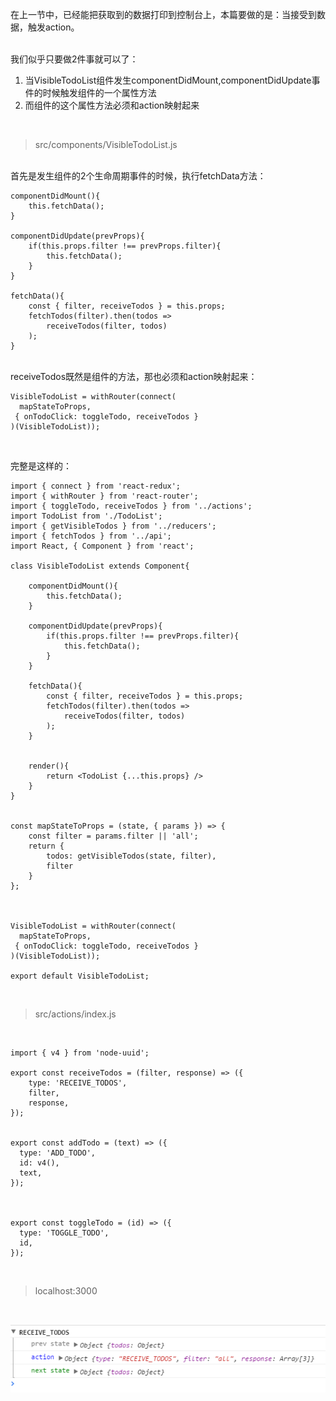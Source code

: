 在上一节中，已经能把获取到的数据打印到控制台上，本篇要做的是：当接受到数据，触发action。

<br>
我们似乎只要做2件事就可以了：

1. 当VisibleTodoList组件发生componentDidMount,componentDidUpdate事件的时候触发组件的一个属性方法
2. 而组件的这个属性方法必须和action映射起来

<br>

> src/components/VisibleTodoList.js

<br>
首先是发生组件的2个生命周期事件的时候，执行fetchData方法：

    componentDidMount(){
        this.fetchData();
    }
    
    componentDidUpdate(prevProps){
        if(this.props.filter !== prevProps.filter){
            this.fetchData();
        }
    }
    
    fetchData(){
        const { filter, receiveTodos } = this.props;
        fetchTodos(filter).then(todos => 
            receiveTodos(filter, todos)                                
        );
    }

<br>
receiveTodos既然是组件的方法，那也必须和action映射起来：

	VisibleTodoList = withRouter(connect(
	  mapStateToProps,
	 { onTodoClick: toggleTodo, receiveTodos }
	)(VisibleTodoList));

<br>

完整是这样的：

	import { connect } from 'react-redux';
	import { withRouter } from 'react-router';
	import { toggleTodo, receiveTodos } from '../actions';
	import TodoList from './TodoList';
	import { getVisibleTodos } from '../reducers';
	import { fetchTodos } from '../api';
	import React, { Component } from 'react';
	
	class VisibleTodoList extends Component{
	    
	    componentDidMount(){
	        this.fetchData();
	    }
	    
	    componentDidUpdate(prevProps){
	        if(this.props.filter !== prevProps.filter){
	            this.fetchData();
	        }
	    }
	    
	    fetchData(){
	        const { filter, receiveTodos } = this.props;
	        fetchTodos(filter).then(todos => 
	            receiveTodos(filter, todos)                                
	        );
	    }
	    
	    
	    render(){
	        return <TodoList {...this.props} />
	    }
	}
	
	
	const mapStateToProps = (state, { params }) => {
	    const filter = params.filter || 'all';
	    return {
	        todos: getVisibleTodos(state, filter),
	        filter
	    }
	};
	
	
	
	VisibleTodoList = withRouter(connect(
	  mapStateToProps,
	 { onTodoClick: toggleTodo, receiveTodos }
	)(VisibleTodoList));
	
	export default VisibleTodoList;

<br>

> src/actions/index.js

<br>

	import { v4 } from 'node-uuid';
	
	export const receiveTodos = (filter, response) => ({
	    type: 'RECEIVE_TODOS',
	    filter,
	    response,
	});
	
	
	export const addTodo = (text) => ({
	  type: 'ADD_TODO',
	  id: v4(),
	  text,
	});
	
	
	
	export const toggleTodo = (id) => ({
	  type: 'TOGGLE_TODO',
	  id,
	});

<br>

> localhost:3000

<br>

![](05.png)

<br>





    


